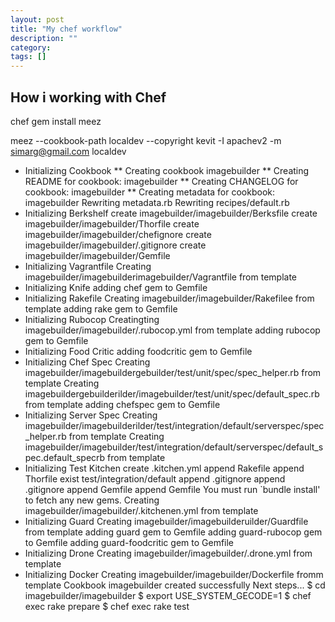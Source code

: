 ```yaml
---
layout: post
title: "My chef workflow"
description: ""
category: 
tags: []
---
```


## How i working with Chef

chef gem install meez

meez --cookbook-path localdev --copyright kevit -I apachev2 -m simarg@gmail.com localdev


* Initializing Cookbook
** Creating cookbook imagebuilder
** Creating README for cookbook: imagebuilder
** Creating CHANGELOG for cookbook: imagebuilder
** Creating metadata for cookbook: imagebuilder
Rewriting metadata.rb
Rewriting recipes/default.rb
* Initializing Berkshelf
create  imagebuilder/imagebuilder/Berksfile
create  imagebuilder/imagebuilder/Thorfile
create  imagebuilder/imagebuilder/chefignore
create  imagebuilder/imagebuilder/.gitignore
create  imagebuilder/imagebuilder/Gemfile
* Initializing Vagrantfile
Creating imagebuilder/imagebuilderimagebuilder/Vagrantfile from template
* Initializing Knife
adding chef gem to Gemfile
* Initializing Rakefile
Creating imagebuilder/imagebuilder/Rakefilee from template
adding rake gem to Gemfile
* Initializing Rubocop
Creatingting imagebuilder/imagebuilder/.rubocop.yml from template
adding rubocop gem to Gemfile
* Initializing Food Critic
adding foodcritic gem to Gemfile
* Initializing Chef Spec
Creating imagebuilder/imagebuildergebuilder/test/unit/spec/spec_helper.rb from template
Creating imagebuildergebuilderilder/imagebuilder/test/unit/spec/default_spec.rb from template
adding chefspec gem to Gemfile
* Initializing Server Spec
Creating imagebuilder/imagebuilderilder/test/integration/default/serverspec/spec_helper.rb from template
Creating imagebuilder/imagebuilder/test/integration/default/serverspec/default_spec.default_specrb from template
* Initializing Test Kitchen
create  .kitchen.yml
append  Rakefile
append  Thorfile
exist  test/integration/default
append  .gitignore
append  .gitignore
append  Gemfile
append  Gemfile
You must run `bundle install' to fetch any new gems.
Creating imagebuilder/imagebuilder/.kitchenen.yml from template
* Initializing Guard
Creating imagebuilder/imagebuilderuilder/Guardfile from template
adding guard gem to Gemfile
adding guard-rubocop gem to Gemfile
adding guard-foodcritic gem to Gemfile
* Initializing Drone
Creating imagebuilder/imagebuilder/.drone.yml from template
* Initializing Docker
Creating imagebuilder/imagebuilder/Dockerfile fromm template
Cookbook imagebuilder created successfully
Next steps...
$ cd imagebuilder/imagebuilder
$ export USE_SYSTEM_GECODE=1
$ chef exec rake prepare
$ chef exec rake test
